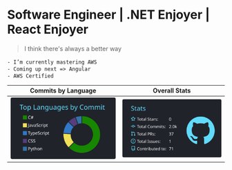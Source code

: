 # Software Engineer | .NET Enjoyer | React Enjoyer

> I think there's always a better way



````
- I’m currently mastering AWS
- Coming up next => Angular 
- AWS Certified 
````
Commits by Language        |  Overall Stats 
:-------------------------:|:-------------------------:
![](https://raw.githubusercontent.com/Madfarm/Madfarm/main/profile-summary-card-output/react/2-most-commit-language.svg) | ![](https://raw.githubusercontent.com/Madfarm/Madfarm/main/profile-summary-card-output/react/3-stats.svg) 










